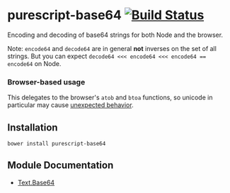 # purescript-base64 [![Build Status](https://travis-ci.org/Thimoteus/purescript-base64.svg)](https://travis-ci.org/Thimoteus/purescript-base64)

Encoding and decoding of base64 strings for both Node and the browser.

Note: `encode64` and `decode64` are in general **not** inverses on the set of all strings.
But you can expect `decode64 <<< encode64 <<< encode64 == encode64` on Node.

### Browser-based usage

This delegates to the browser's `atob` and `btoa` functions, so unicode in particular
may cause [unexpected behavior](https://github.com/Thimoteus/purescript-base64/issues/2).

## Installation
```
bower install purescript-base64
```

## Module Documentation
- [Text.Base64](docs/Text/Base64.md)
